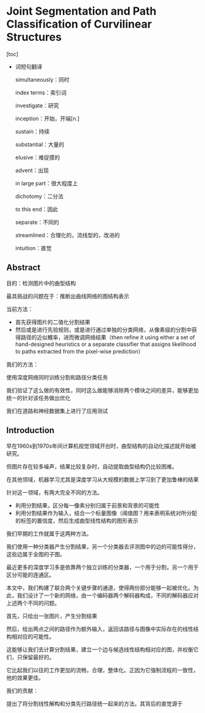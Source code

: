# Joint Segmentation and Path Classification of Curvilinear Structures

[toc]

- 词短句翻译

  simultaneously：同时

  index terms：索引词

  investigate：研究

  inception：开始，开端[n.]

  sustain：持续

  substantial：大量的

  elusive：难捉摸的

  advent：出现

  in large part：很大程度上
  
  dichotomy：二分法
  
  to this end：因此
  
  separate：不同的
  
  streamlined：合理化的，流线型的，改进的
  
  intuition：直觉

## Abstract

目的：检测图片中的曲型结构

最具挑战的问题在于：推断出曲线网络的图结构表示

当前方法：

- 首先获得图片的二值化分割结果
- 然后或是进行先验规则，或是进行通过单独的分类网络，从像素级的分割中获得路径的近似概率，进而微调网络结果（then refine it using either a set of hand-designed heuristics or a separate classifier that assigns likelihood to paths extracted from the pixel-wise prediction）

我们的方法：

使用深度网络同时训练分割和路径分类任务

我们验证了这么做的有效性，同时这么做能够消除两个模块之间的差异，能够更加统一的针对该任务做出优化

我们在道路和神经数据集上进行了应用测试

## Introduction

早在1960s到1970s年间计算机视觉领域开创时，曲型结构的自动化描述就开始被研究。

但图片存在较多噪声，结果比较复杂时，自动提取曲型结构仍比较困难。

在其他领域，机器学习尤其是深度学习从大规模的数据上学习到了更加鲁棒的结果

针对这一领域，有两大完全不同的方法。

- 利用分割结果，区分每一像素分别归属于前景和背景的可能性
- 利用分割结果作为输入，结合一个标量图像（阈值图？用来表明系统对所分配的标签的置信度，然后生成曲型线性结构的图形表示

我们早期的工作就属于这两种方法。

我们使用一种分类器产生分割结果，另一个分类器去评测图中的边的可能性得分，这些边属于全图的子图。

最近更多的深度学习多是依靠两个独立训练的分类器，一个用于分割，另一个用于区分可能的连通区。

本文中，我们构建了联合两个关键步骤的通道，使得两份部分能够一起被优化。为此，我们设计了一个新的网络，由一个编码器两个解码器构成，不同的解码器应对上述两个不同的问题。

首先，只给出一张图片，产生分割结果

然后，给出两点之间的路径作为额外输入，返回该路径与图像中实际存在的线性结构相对应的可能性。

这能够让我们去计算分割结果，建立一个边与候选线性结构相对应的图，并权衡它们，只保留最好的。

它比起我们以往的工作更加的流畅，合理，整体化。正因为它强制流程的一致性，他的效果更佳。

我们的贡献：

提出了将分割线性解构和分类先行路径统一起来的方法。其背后的直觉源于